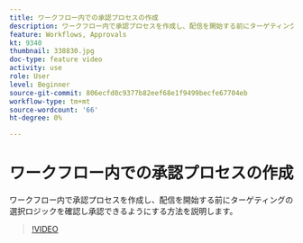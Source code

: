 ```yaml
---
title: ワークフロー内での承認プロセスの作成
description: ワークフロー内で承認プロセスを作成し、配信を開始する前にターゲティングの選択ロジックを確認し承認できるようにする方法を説明します。
feature: Workflows, Approvals
kt: 9340
thumbnail: 338830.jpg
doc-type: feature video
activity: use
role: User
level: Beginner
source-git-commit: 806ecfd0c9377b82eef68e1f9499becfe67704eb
workflow-type: tm+mt
source-wordcount: '66'
ht-degree: 0%

---
```



# ワークフロー内での承認プロセスの作成

ワークフロー内で承認プロセスを作成し、配信を開始する前にターゲティングの選択ロジックを確認し承認できるようにする方法を説明します。

>[!VIDEO](https://video.tv.adobe.com/v/338830?quality=12)
